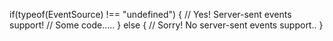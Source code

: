  if(typeof(EventSource) !== "undefined") {
  // Yes! Server-sent events support!
  // Some code.....
} else {
  // Sorry! No server-sent events support..
}
